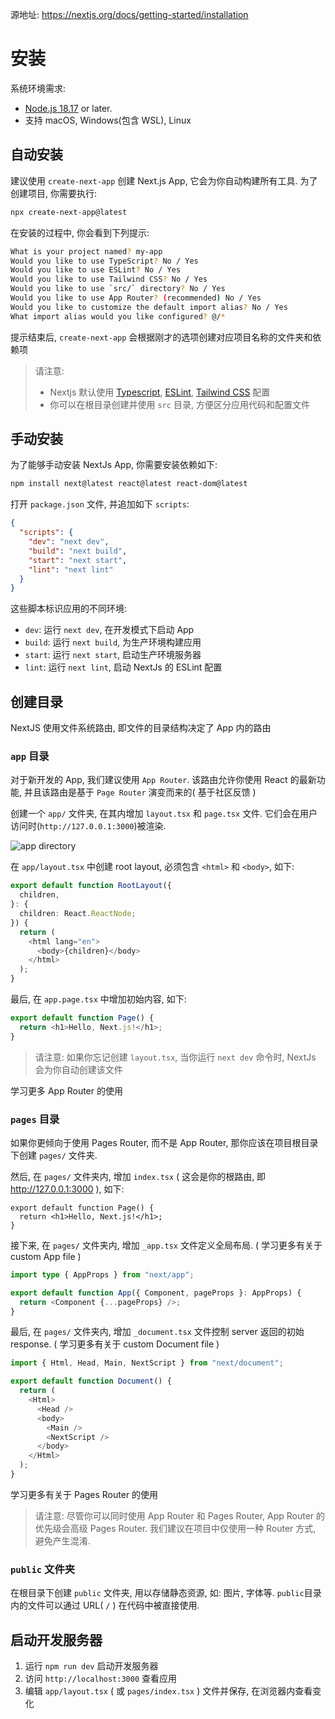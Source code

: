 源地址: https://nextjs.org/docs/getting-started/installation

# 安装

系统环境需求:

- [Node.js 18.17](https://nodejs.org/en) or later.
- 支持 macOS, Windows(包含 WSL), Linux

## 自动安装

建议使用 `create-next-app` 创建 Next.js App, 它会为你自动构建所有工具. 为了创建项目, 你需要执行:

```bash
npx create-next-app@latest
```

在安装的过程中, 你会看到下列提示:

```bash
What is your project named? my-app
Would you like to use TypeScript? No / Yes
Would you like to use ESLint? No / Yes
Would you like to use Tailwind CSS? No / Yes
Would you like to use `src/` directory? No / Yes
Would you like to use App Router? (recommended) No / Yes
Would you like to customize the default import alias? No / Yes
What import alias would you like configured? @/*
```

提示结束后, `create-next-app` 会根据刚才的选项创建对应项目名称的文件夹和依赖项

> 请注意:
>
> - Nextjs 默认使用 [Typescript](https://github.com/Wwwmmxxx/nextjs13-document-cn/blob/main/2.%20Building%20Your%20Application/7.%20Configuring.md), [ESLint](https://github.com/Wwwmmxxx/nextjs13-document-cn/blob/main/2.%20Building%20Your%20Application/7.%20Configuring.md), [Tailwind CSS](https://github.com/Wwwmmxxx/nextjs13-document-cn/blob/main/2.%20Building%20Your%20Application/5.%20Styling.md) 配置
> - 你可以在根目录创建并使用 `src` 目录, 方便区分应用代码和配置文件

## 手动安装

为了能够手动安装 NextJs App, 你需要安装依赖如下:

```bash
npm install next@latest react@latest react-dom@latest
```

打开 `package.json` 文件, 并追加如下 `scripts`:

```json
{
  "scripts": {
    "dev": "next dev",
    "build": "next build",
    "start": "next start",
    "lint": "next lint"
  }
}
```

这些脚本标识应用的不同环境:

- `dev`: 运行 `next dev`, 在开发模式下启动 App
- `build`: 运行 `next build`, 为生产环境构建应用
- `start`: 运行 `next start`, 启动生产环境服务器
- `lint`: 运行 `next lint`, 启动 NextJs 的 ESLint 配置

## 创建目录

NextJS 使用文件系统路由, 即文件的目录结构决定了 App 内的路由

### `app` 目录

对于新开发的 App, 我们建议使用 `App Router`. 该路由允许你使用 React 的最新功能, 并且该路由是基于 `Page Router` 演变而来的( 基于社区反馈 )

创建一个 `app/` 文件夹, 在其内增加 `layout.tsx` 和 `page.tsx` 文件. 它们会在用户访问时(`http://127.0.0.1:3000`)被渲染.

![app directory](https://nextjs.org/_next/image?url=%2Fdocs%2Flight%2Fapp-getting-started.png&w=1920&q=75&dpl=dpl_CftdBoMAsScGRzm9xvoMe12PjQyA "app directory")

在 `app/layout.tsx` 中创建 root layout, 必须包含 `<html>` 和 `<body>`, 如下:

```typescript
export default function RootLayout({
  children,
}: {
  children: React.ReactNode;
}) {
  return (
    <html lang="en">
      <body>{children}</body>
    </html>
  );
}
```

最后, 在 `app.page.tsx` 中增加初始内容, 如下:

```typescript
export default function Page() {
  return <h1>Hello, Next.js!</h1>;
}
```

> 请注意: 如果你忘记创建 `layout.tsx`, 当你运行 `next dev` 命令时, NextJs 会为你自动创建该文件

学习更多 App Router 的使用

### `pages` 目录

如果你更倾向于使用 Pages Router, 而不是 App Router, 那你应该在项目根目录下创建 `pages/` 文件夹.

然后, 在 `pages/` 文件夹内, 增加 `index.tsx` ( 这会是你的根路由, 即 http://127.0.0.1:3000 ), 如下:

```tsx
export default function Page() {
  return <h1>Hello, Next.js!</h1>;
}
```

接下来, 在 `pages/` 文件夹内, 增加 `_app.tsx` 文件定义全局布局. ( 学习更多有关于 custom App file )

```typescript
import type { AppProps } from "next/app";

export default function App({ Component, pageProps }: AppProps) {
  return <Component {...pageProps} />;
}
```

最后, 在 `pages/` 文件夹内, 增加 `_document.tsx` 文件控制 server 返回的初始 response. ( 学习更多有关于 custom Document file )

```typescript
import { Html, Head, Main, NextScript } from "next/document";

export default function Document() {
  return (
    <Html>
      <Head />
      <body>
        <Main />
        <NextScript />
      </body>
    </Html>
  );
}
```

学习更多有关于 Pages Router 的使用

> 请注意: 尽管你可以同时使用 App Router 和 Pages Router, App Router 的优先级会高级 Pages Router. 我们建议在项目中仅使用一种 Router 方式, 避免产生混淆.

### `public` 文件夹

在根目录下创建 `public` 文件夹, 用以存储静态资源, 如: 图片, 字体等. `public`目录内的文件可以通过 URL( `/` ) 在代码中被直接使用.

## 启动开发服务器

1. 运行 `npm run dev` 启动开发服务器
2. 访问 `http://localhost:3000` 查看应用
3. 编辑 `app/layout.tsx` ( 或 `pages/index.tsx` ) 文件并保存, 在浏览器内查看变化
